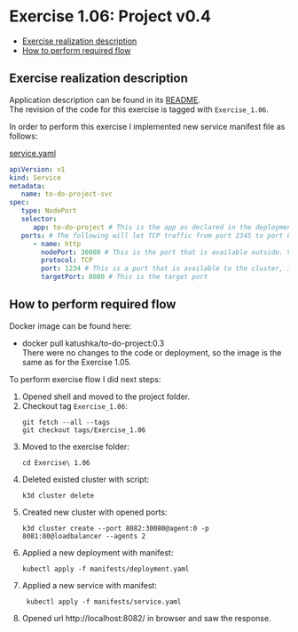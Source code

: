 # Exercise 1.06: Project v0.4

<!-- TOC -->
* [Exercise realization description](#exercise-realization-description)
* [How to perform required flow](#how-to-perform-required-flow)
<!-- TOC -->

## Exercise realization description

Application description can be found in its [README](../to-do-project/README.md).  
The revision of the code for this exercise is tagged with `Exercise_1.06`.

In order to perform this exercise I implemented new service manifest file as follows:  

[service.yaml](./manifests/service.yaml)
```yaml
apiVersion: v1
kind: Service
metadata:
   name: to-do-project-svc
spec:
   type: NodePort
   selector:
      app: to-do-project # This is the app as declared in the deployment.
   ports: # The following will let TCP traffic from port 2345 to port 8080.
      - name: http
        nodePort: 30080 # This is the port that is available outside. Value for nodePort can be between 30000-32767
        protocol: TCP
        port: 1234 # This is a port that is available to the cluster, in this case it can be ~ anything
        targetPort: 8080 # This is the target port
```

## How to perform required flow

Docker image can be found here:
- docker pull katushka/to-do-project:0.3  
There were no changes to the code or deployment, so the image is the same as for the Exercise 1.05. 

To perform exercise flow I did next steps:

1. Opened shell and moved to the project folder.
2. Checkout tag `Exercise_1.06`:
    ```shell
    git fetch --all --tags
    git checkout tags/Exercise_1.06
    ```
3. Moved to the exercise folder:
    ```shell
    cd Exercise\ 1.06
    ```
4. Deleted existed cluster with script:
    ```shell
    k3d cluster delete
    ```
5. Created new cluster with opened ports:
    ```shell
    k3d cluster create --port 8082:30080@agent:0 -p 8081:80@loadbalancer --agents 2
    ```
6. Applied a new deployment with manifest:
    ```shell
    kubectl apply -f manifests/deployment.yaml                     
   ```
7. Applied a new service with manifest:
   ```shell
    kubectl apply -f manifests/service.yaml
   ```
8. Opened url http://localhost:8082/ in browser and saw the response.